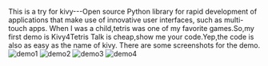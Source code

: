This is a try for kivy---Open source Python library for rapid development of applications
that make use of innovative user interfaces, such as multi-touch apps.
When I was a child,tetris was one of my favorite games.So,my first demo is Kivy4Tetris
Talk is cheap,show me your code.Yep,the code is also as easy as the name of kivy.
There are some screenshots for the demo.
![demo1](data\1.png)
![demo2](data\2.png)
![demo3](data\3.png)
![demo4](data\4.png)
